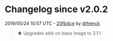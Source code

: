 # Changelog since v2.0.2

2019/05/24 10:57 UTC - [20fb4ce](https://github.com/hassio-addons/addon-example/commit/20fb4ce77ed1419fa0edd7b1ce6b09587253cc4c) by [@frenck](https://github.com/frenck)
> :arrow_up: Upgrades add-on base image to 3.1.1 

